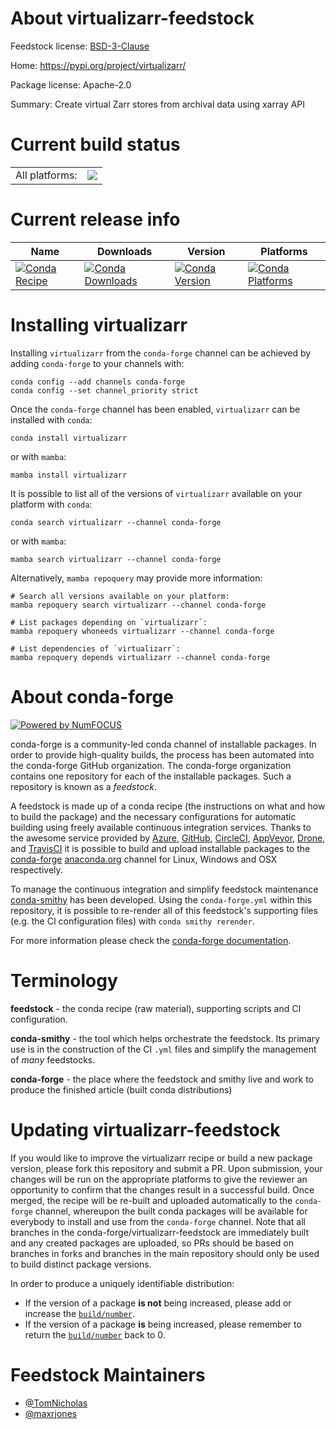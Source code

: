About virtualizarr-feedstock
============================

Feedstock license: [BSD-3-Clause](https://github.com/conda-forge/virtualizarr-feedstock/blob/main/LICENSE.txt)

Home: https://pypi.org/project/virtualizarr/

Package license: Apache-2.0

Summary: Create virtual Zarr stores from archival data using xarray API

Current build status
====================


<table><tr><td>All platforms:</td>
    <td>
      <a href="https://dev.azure.com/conda-forge/feedstock-builds/_build/latest?definitionId=22848&branchName=main">
        <img src="https://dev.azure.com/conda-forge/feedstock-builds/_apis/build/status/virtualizarr-feedstock?branchName=main">
      </a>
    </td>
  </tr>
</table>

Current release info
====================

| Name | Downloads | Version | Platforms |
| --- | --- | --- | --- |
| [![Conda Recipe](https://img.shields.io/badge/recipe-virtualizarr-green.svg)](https://anaconda.org/conda-forge/virtualizarr) | [![Conda Downloads](https://img.shields.io/conda/dn/conda-forge/virtualizarr.svg)](https://anaconda.org/conda-forge/virtualizarr) | [![Conda Version](https://img.shields.io/conda/vn/conda-forge/virtualizarr.svg)](https://anaconda.org/conda-forge/virtualizarr) | [![Conda Platforms](https://img.shields.io/conda/pn/conda-forge/virtualizarr.svg)](https://anaconda.org/conda-forge/virtualizarr) |

Installing virtualizarr
=======================

Installing `virtualizarr` from the `conda-forge` channel can be achieved by adding `conda-forge` to your channels with:

```
conda config --add channels conda-forge
conda config --set channel_priority strict
```

Once the `conda-forge` channel has been enabled, `virtualizarr` can be installed with `conda`:

```
conda install virtualizarr
```

or with `mamba`:

```
mamba install virtualizarr
```

It is possible to list all of the versions of `virtualizarr` available on your platform with `conda`:

```
conda search virtualizarr --channel conda-forge
```

or with `mamba`:

```
mamba search virtualizarr --channel conda-forge
```

Alternatively, `mamba repoquery` may provide more information:

```
# Search all versions available on your platform:
mamba repoquery search virtualizarr --channel conda-forge

# List packages depending on `virtualizarr`:
mamba repoquery whoneeds virtualizarr --channel conda-forge

# List dependencies of `virtualizarr`:
mamba repoquery depends virtualizarr --channel conda-forge
```


About conda-forge
=================

[![Powered by
NumFOCUS](https://img.shields.io/badge/powered%20by-NumFOCUS-orange.svg?style=flat&colorA=E1523D&colorB=007D8A)](https://numfocus.org)

conda-forge is a community-led conda channel of installable packages.
In order to provide high-quality builds, the process has been automated into the
conda-forge GitHub organization. The conda-forge organization contains one repository
for each of the installable packages. Such a repository is known as a *feedstock*.

A feedstock is made up of a conda recipe (the instructions on what and how to build
the package) and the necessary configurations for automatic building using freely
available continuous integration services. Thanks to the awesome service provided by
[Azure](https://azure.microsoft.com/en-us/services/devops/), [GitHub](https://github.com/),
[CircleCI](https://circleci.com/), [AppVeyor](https://www.appveyor.com/),
[Drone](https://cloud.drone.io/welcome), and [TravisCI](https://travis-ci.com/)
it is possible to build and upload installable packages to the
[conda-forge](https://anaconda.org/conda-forge) [anaconda.org](https://anaconda.org/)
channel for Linux, Windows and OSX respectively.

To manage the continuous integration and simplify feedstock maintenance
[conda-smithy](https://github.com/conda-forge/conda-smithy) has been developed.
Using the ``conda-forge.yml`` within this repository, it is possible to re-render all of
this feedstock's supporting files (e.g. the CI configuration files) with ``conda smithy rerender``.

For more information please check the [conda-forge documentation](https://conda-forge.org/docs/).

Terminology
===========

**feedstock** - the conda recipe (raw material), supporting scripts and CI configuration.

**conda-smithy** - the tool which helps orchestrate the feedstock.
                   Its primary use is in the construction of the CI ``.yml`` files
                   and simplify the management of *many* feedstocks.

**conda-forge** - the place where the feedstock and smithy live and work to
                  produce the finished article (built conda distributions)


Updating virtualizarr-feedstock
===============================

If you would like to improve the virtualizarr recipe or build a new
package version, please fork this repository and submit a PR. Upon submission,
your changes will be run on the appropriate platforms to give the reviewer an
opportunity to confirm that the changes result in a successful build. Once
merged, the recipe will be re-built and uploaded automatically to the
`conda-forge` channel, whereupon the built conda packages will be available for
everybody to install and use from the `conda-forge` channel.
Note that all branches in the conda-forge/virtualizarr-feedstock are
immediately built and any created packages are uploaded, so PRs should be based
on branches in forks and branches in the main repository should only be used to
build distinct package versions.

In order to produce a uniquely identifiable distribution:
 * If the version of a package **is not** being increased, please add or increase
   the [``build/number``](https://docs.conda.io/projects/conda-build/en/latest/resources/define-metadata.html#build-number-and-string).
 * If the version of a package **is** being increased, please remember to return
   the [``build/number``](https://docs.conda.io/projects/conda-build/en/latest/resources/define-metadata.html#build-number-and-string)
   back to 0.

Feedstock Maintainers
=====================

* [@TomNicholas](https://github.com/TomNicholas/)
* [@maxrjones](https://github.com/maxrjones/)

